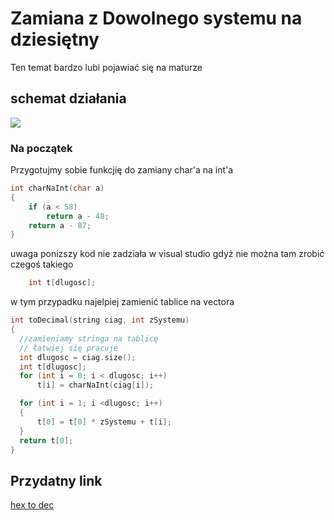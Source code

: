 # Zamiana z Dowolnego systemu na dziesiętny
Ten temat bardzo lubi pojawiać się na maturze

## schemat działania
  ![](http://cdncontribute.geeksforgeeks.org/wp-content/uploads/hexaTodeci.png)
  
  
### Na początek 
Przygotujmy sobie funkcjię do zamiany char'a na int'a
``` c++
int charNaInt(char a)
{
	if (a < 58)
		return a - 48;
	return a - 87;
}
```
uwaga ponizszy kod nie zadziała w visual studio gdyż nie można tam zrobić czegoś takiego
``` c++
	int t[dlugosc]; 
  ```
  w tym przypadku najelpiej zamienić tablice na vectora 
  
  ``` c++
  int toDecimal(string ciag, int zSystemu)
{
	//zamieniamy stringa na tablicę 
	// łatwiej się pracuje 
	int dlugosc = ciag.size();
	int t[dlugosc]; 
	for (int i = 0; i < dlugosc; i++)
		t[i] = charNaInt(ciag[i]);

	for (int i = 1; i <dlugosc; i++)
	{
		t[0] = t[0] * zSystemu + t[i];
	}
	return t[0];
}
```

## Przydatny link
[hex to dec](https://www.geeksforgeeks.org/program-hexadecimal-decimal/)
